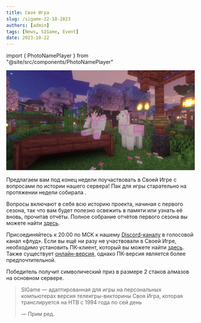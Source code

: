 ```yaml
---
title: Своя Игра
slug: /sigame-22-10-2023
authors: [admin]
tags: [News, SIGame, Event]
date: 2023-10-22
---
```


import { PhotoNamePlayer } from "@site/src/components/PhotoNamePlayer"

![Mamochkaa и лама](./img/mamochkaa-i-lama.jpg)

Предлагаем вам под конец недели поучаствовать в Своей Игре с вопросами по истории нашего сервера! Пак для игры старательно на протяжении недели собирала <PhotoNamePlayer nickname="mamochkaa"/>.

<!-- truncate -->

Вопросы включают в себя всю историю проекта, начиная с первого сезона, так что вам будет полезно освежить в памяти или узнать её вновь, прочитав отчёты. Полное собрание отчётов первого сезона вы можете найти [здесь](https://telegra.ph/Pervyj-sezon-MainSMP-podvedenie-itogov-12-11).

Присоединяйтесь к 20:00 по МСК к нашему [Discord-каналу](https://discord.gg/2tHYZcJYR3) в голосовой канал «флуд». Если вы ещё ни разу не участвовали в Своей Игре, необходимо установить ПК-клиент, который вы можете найти [здесь](https://vladimirkhil.com/si/game). Также существует [онлайн-версия](https://vladimirkhil.com/si/online/), однако ПК-версия является более предпочтительной.

Победитель получит символический приз в размере 2 стаков алмазов на основном сервере.

> SIGame — адаптированная для игры на персональных компьютерах версия телеигры-викторины Своя Игра, которая транслируется на НТВ с 1994 года по сей день
> 
> — Прим ред.